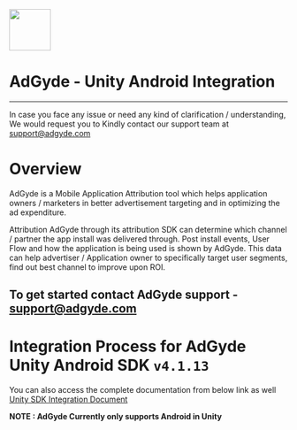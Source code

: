 

<img src="https://www.adgyde.com/source/images/icons/logo.png"  width="75">


# AdGyde - Unity Android Integration
----
In case you face any issue or need any kind of clarification / understanding, We would request you to Kindly contact our support team at support@adgyde.com

# Overview

AdGyde is a Mobile Application Attribution tool which helps application owners / marketers in better advertisement targeting and in optimizing the ad expenditure. 

Attribution
AdGyde through its attribution SDK can determine which channel / partner the app install was delivered through. Post install events, User Flow and how the application is being used is shown by AdGyde. This data can help advertiser / Application owner to specifically target user segments, find out best channel to improve upon ROI.

To get started contact AdGyde support - support@adgyde.com
---

# Integration Process for AdGyde Unity Android SDK `v4.1.13`
You can also access the complete documentation from below link as well
<a href="https://www.adgyde.com/documents/sdk_integration_process?platform=integration&type=unity"> Unity SDK Integration Document </a>


**NOTE : AdGyde Currently only supports Android in Unity**
